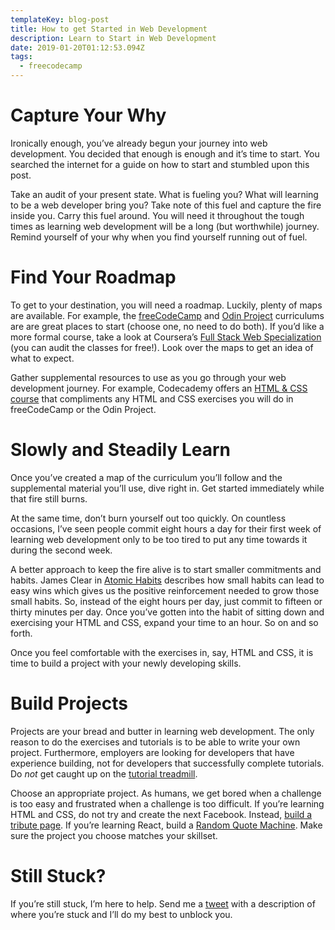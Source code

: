```yaml
---
templateKey: blog-post
title: How to get Started in Web Development
description: Learn to Start in Web Development
date: 2019-01-20T01:12:53.094Z
tags:
  - freecodecamp
---
```


# Capture Your Why
Ironically enough, you’ve already begun your journey into web development. You decided that enough is enough and it’s time to start. You searched the internet for a guide on how to start and stumbled upon this post.

Take an audit of your present state. What is fueling you? What will learning to be a web developer bring you? Take note of this fuel and capture the fire inside you. Carry this fuel around. You will need it throughout the tough times as learning web development will be a long (but worthwhile) journey. Remind yourself of your why when you find yourself running out of fuel.

# Find Your Roadmap
To get to your destination, you will need a roadmap. Luckily, plenty of maps are available. For example, the [freeCodeCamp](https://learn.freecodecamp.org) and [Odin Project](https://www.theodinproject.com/courses) curriculums are are great places to start (choose one, no need to do both). If you’d like a more formal course, take a look at Coursera’s [Full Stack Web Specialization](https://www.coursera.org/specializations/full-stack-mobile-app-development) (you can audit the classes for free!). Look over the maps to get an idea of what to expect.

Gather supplemental resources to use as you go through your web development journey. For example, Codecademy offers an [HTML & CSS course](https://www.codecademy.com/catalog/language/html-css) that compliments any HTML and CSS exercises you will do in freeCodeCamp or the Odin Project.

# Slowly and Steadily Learn
Once you’ve created a map of the curriculum you’ll follow and the supplemental material you’ll use, dive right in. Get started immediately while that fire still burns.

At the same time, don’t burn yourself out too quickly. On countless occasions, I’ve seen people commit eight hours a day for their first week of learning web development only to be too tired to put any time towards it during the second week.

A better approach to keep the fire alive is to start smaller commitments and habits. James Clear in [Atomic Habits](https://amzn.to/2ssBVq6) describes how small habits can lead to easy wins which gives us the positive reinforcement needed to grow those small habits. So, instead of the eight hours per day, just commit to fifteen or thirty minutes per day. Once you’ve gotten into the habit of sitting down and exercising your HTML and CSS, expand your time to an hour. So on and so forth.

Once you feel comfortable with the exercises in, say, HTML and CSS, it is time to build a project with your newly developing skills.

# Build Projects
Projects are your bread and butter in learning web development. The only reason to do the exercises and tutorials is to be able to write your own project. Furthermore, employers are looking for developers that have experience building, not for developers that successfully complete tutorials. Do _not_ get caught up on the [tutorial treadmill](https://www.thewebdevcoach.com/blog/2018-12-14-learning-to-code-get-off-the-tutorial-treadmill/).

Choose an appropriate project. As humans, we get bored when a challenge is too easy and frustrated when a challenge is too difficult. If you’re learning HTML and CSS, do not try and create the next Facebook. Instead, [build a tribute page](https://learn.freecodecamp.org/responsive-web-design/responsive-web-design-projects/build-a-tribute-page). If you’re learning React, build a [Random Quote Machine](https://www.youtube.com/watch?v=3QngsWA9IEE&index=3&list=PL3cz80ehFCandt8KYS1NRzfjjIqpeu5c4). Make sure the project you choose matches your skillset.

# Still Stuck?
If you’re still stuck, I’m here to help. Send me a [tweet](https://twitter.com/aryanjabbari) with a description of where you’re stuck and I’ll do my best to unblock you.
